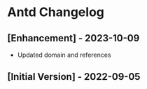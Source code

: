 # Antd Changelog

## [Enhancement] - 2023-10-09

- Updated domain and references

## [Initial Version] - 2022-09-05
